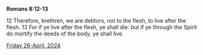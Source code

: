 **Romans 8:12-13**

12 Therefore, brethren, we are debtors, not to the flesh, to live after the flesh. 13 For if ye live after the flesh, ye shall die: but if ye through the Spirit do mortify the deeds of the body, ye shall live.

[Friday 26-April, 2024](https://getbible.life/kjv/Romans/8/12-13)
